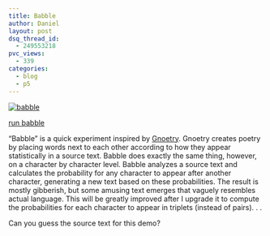 ```yaml
---
title: Babble
author: Daniel
layout: post
dsq_thread_id:
  - 249553218
pvc_views:
  - 339
categories:
  - blog
  - p5
---
```

<p><a href="http://shiffman.net/p5/babble-applet/"><img src="http://shiffman.net/p5/babble/babble.jpg" alt="babble"/></a></p>
<p><a href="http://shiffman.net/p5/babble-applet/">run babble</a></p>
<p>&#8220;Babble&#8221; is a quick experiment inspired by <a href="http://www.beardofbees.com/gnoetry.html">Gnoetry</a>.  Gnoetry creates poetry by placing words next to each other according to how they appear statistically in a source text.  Babble does exactly the same thing, however, on a character by character level.   Babble analyzes a source text and calculates the probability for any character to appear after another character, generating a new text based on these probabilities.  The result is mostly gibberish, but some amusing text emerges that vaguely resembles actual language.   This will be greatly improved after I upgrade it to compute the probabilities for each character to appear in triplets (instead of pairs). . .</p>
<p>Can you guess the source text for this demo?</p>

